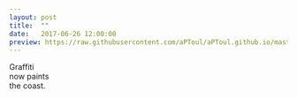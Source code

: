 ```yaml
---
layout: post
title:  ""
date:   2017-06-26 12:00:00
preview: https://raw.githubusercontent.com/aPToul/aPToul.github.io/master/_images/coast.jpg
---
```


Graffiti  
now paints   
the coast.

